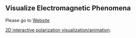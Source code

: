 
## Visualize Electromagnetic Phenomena

Please go to [Website](http://gregnordin.github.io/Electromagnetics-Visualizations)

[2D interactive polarization visualization/animation](https://rawgit.com/gregnordin/Polarization/master/polarization_2d.html).
